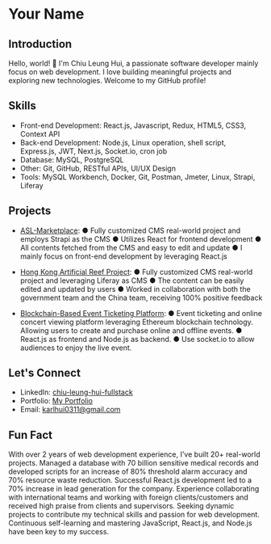 # Your Name

## Introduction

Hello, world! 👋 I'm Chiu Leung Hui, a passionate software developer mainly focus on web development. I love building meaningful projects and exploring new technologies. Welcome to my GitHub profile!

## Skills

- Front-end Development: React.js, Javascript, Redux, HTML5, CSS3, Context API
- Back-end Development: Node.js, Linux operation, shell script, Express.js, JWT, Next.js, Socket.io, cron job
- Database: MySQL, PostgreSQL
- Other: Git, GitHub, RESTful APIs, UI/UX Design
- Tools: MySQL Workbench, Docker, Git, Postman, Jmeter, Linux, Strapi, Liferay

## Projects

- [ASL-Marketplace](marketplace.asl.com.hk):
● Fully customized CMS real-world project and employs Strapi as the CMS
● Utilizes React for frontend development
● All contents fetched from the CMS and easy to edit and update
● I mainly focus on front-end development by leveraging React.js

- [Hong Kong Artificial Reef Project](artificial-reef.net):
● Fully customized CMS real-world project and leveraging Liferay as CMS
● The content can be easily edited and updated by users
● Worked in collaboration with both the government team and the China team, receiving 100% positive feedback

- [Blockchain-Based Event Ticketing Platform](github.com/Karl-Hui/smartix-capstone):
● Event ticketing and online concert viewing platform leveraging Ethereum blockchain technology. Allowing users to create and purchase online and offline events.
● React.js as frontend and Node.js as backend.
● Use socket.io to allow audiences to enjoy the live event.

## Let's Connect

- LinkedIn: [chiu-leung-hui-fullstack]([link-to-your-linkedin](https://www.linkedin.com/in/chiu-leung-hui-fullstack/))
- Portfolio: [My Portfolio]([link-to-your-portfolio](https://main--chiu-personal-web.netlify.app/))
- Email: [karlhui0311@gmail.com](karlhui0311@gmail.com)

## Fun Fact

With over 2 years of web development experience, I've built 20+ real-world projects. Managed a database with 70 billion sensitive medical records and developed scripts for an increase of 80% threshold alarm accuracy and 70% resource waste reduction. Successful React.js development led to a 70% increase in lead generation for the company. Experience collaborating with international teams and working with foreign clients/customers and received high praise from clients and supervisors. Seeking dynamic projects to contribute my technical skills and passion for web development. Continuous self-learning and mastering JavaScript, React.js, and Node.js have been key to my success.
